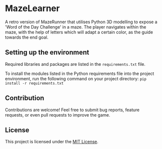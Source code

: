 
# MazeLearner
A retro version of MazeRunner that utilises Python 3D modelling to expose a 'Word of the Day Challenge' in a maze. The player navigates within the maze, with the help of letters which will adapt a certain color, as the guide towards the end goal.


## Setting up the environment
Required libraries and packages are listed in the `requirements.txt` file.

To install the modules listed in the Python requirements file into the project environment, run the following command on your project directory:
`pip install -r requirements.txt`

## Contribution
Contributions are welcome! Feel free to submit bug reports, feature requests, or even pull requests to improve the game.

## License
This project is licensed under the [MIT License](https://github.com/git/git-scm.com/blob/main/MIT-LICENSE.txt).

